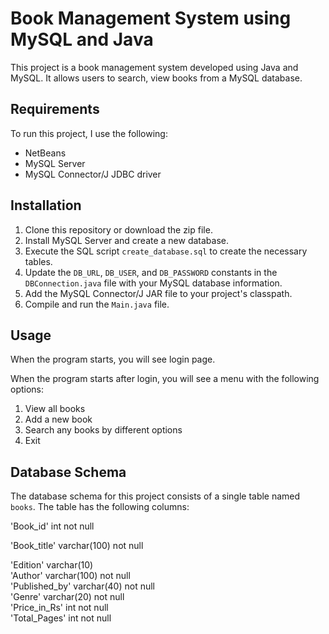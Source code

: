 # Book Management System using MySQL and Java

This project is a book management system developed using Java and MySQL. It allows users to search, view books from a MySQL database.

## Requirements

To run this project, I use the following:

- NetBeans
- MySQL Server
- MySQL Connector/J JDBC driver

## Installation

1. Clone this repository or download the zip file.
2. Install MySQL Server and create a new database.
3. Execute the SQL script `create_database.sql` to create the necessary tables.
4. Update the `DB_URL`, `DB_USER`, and `DB_PASSWORD` constants in the `DBConnection.java` file with your MySQL database information.
5. Add the MySQL Connector/J JAR file to your project's classpath.
6. Compile and run the `Main.java` file.

## Usage

When the program starts, you will see login page. 

When the program starts after login, you will see a menu with the following options:
1. View all books
2. Add a new book
3. Search any books by different options
5. Exit



## Database Schema

The database schema for this project consists of a single table named `books`. The table has the following columns:

'Book_id' int not null

'Book_title'  varchar(100) not null

'Edition' varchar(10)  
'Author'  varchar(100) not null     
'Published_by'  varchar(40)  not null     
'Genre'  varchar(20)  not null  
'Price_in_Rs'  int   not null  
'Total_Pages'  int   not null  
